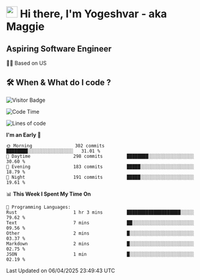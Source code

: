 <h1><img src="https://emojis.slackmojis.com/emojis/images/1531849430/4246/blob-sunglasses.gif?1531849430" width="30"/> Hi there, I'm Yogeshvar - aka Maggie</h1>

## Aspiring Software Engineer
🏂🏻  Based on US 

## 🛠 When & What do I code ?  

![Visitor Badge](https://visitor-badge.feriirawann.repl.co?username=yogeshvar&repo=yogeshvar&label=Visitors&style=plastic&color=%23457BFF&contentType=svg)

<!--START_SECTION:waka-->
![Code Time](http://img.shields.io/badge/Code%20Time-2%2C925%20hrs%203%20mins-blue)

![Lines of code](https://img.shields.io/badge/From%20Hello%20World%20I%27ve%20Written-3.9%20million%20lines%20of%20code-blue)

**I'm an Early 🐤** 

```text
🌞 Morning                302 commits         ████████░░░░░░░░░░░░░░░░░   31.01 % 
🌆 Daytime                298 commits         ████████░░░░░░░░░░░░░░░░░   30.60 % 
🌃 Evening                183 commits         █████░░░░░░░░░░░░░░░░░░░░   18.79 % 
🌙 Night                  191 commits         █████░░░░░░░░░░░░░░░░░░░░   19.61 % 
```


📊 **This Week I Spent My Time On** 

```text
💬 Programming Languages: 
Rust                     1 hr 3 mins         ████████████████████░░░░░   79.62 % 
Text                     7 mins              ██░░░░░░░░░░░░░░░░░░░░░░░   09.56 % 
Other                    2 mins              █░░░░░░░░░░░░░░░░░░░░░░░░   03.37 % 
Markdown                 2 mins              █░░░░░░░░░░░░░░░░░░░░░░░░   02.75 % 
JSON                     1 min               █░░░░░░░░░░░░░░░░░░░░░░░░   02.19 % 
```


 Last Updated on 06/04/2025 23:49:43 UTC
<!--END_SECTION:waka-->
